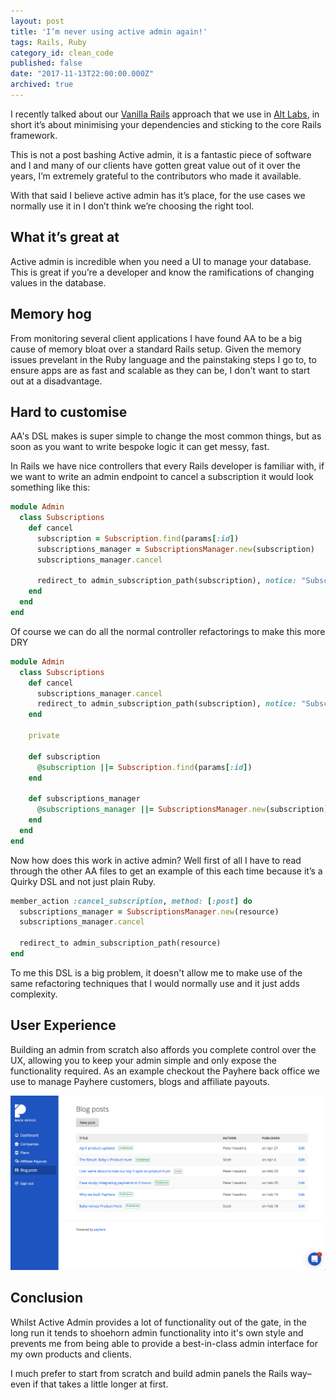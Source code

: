 ```yaml
---
layout: post
title: 'I’m never using active admin again!'
tags: Rails, Ruby
category_id: clean_code
published: false
date: "2017-11-13T22:00:00.000Z"
archived: true
---
```


I recently talked about our [Vanilla Rails](http://pooreffort.com/blog/vanilla-rails/) approach that we use in [Alt Labs](http://alternatelabs.co), in short it’s about minimising your dependencies and sticking to the core Rails framework.

This is not a post bashing Active admin, it is a fantastic piece of software and I and many of our clients have gotten great value out of it over the years, I’m extremely grateful to the contributors who made it available.

With that said I believe active admin has it’s place, for the use cases we normally use it in I don’t think we’re choosing the right tool.

## What it’s great at

Active admin is incredible when you need a UI to manage your database. This is great if you’re a developer and know the ramifications of changing values in the database.

## Memory hog

From monitoring several client applications I have found AA to be a big cause of memory bloat over a standard Rails setup. Given the memory issues prevelant in the Ruby language and the painstaking steps I go to, to ensure apps are as fast and scalable as they can be, I don't want to start out at a disadvantage.

## Hard to customise

AA's DSL makes is super simple to change the most common things, but as soon as you want to write bespoke logic it can get messy, fast.

In Rails we have nice controllers that every Rails developer is familiar with, if we want to write an admin endpoint to cancel a subscription it would look something like this:

```ruby
module Admin
  class Subscriptions
    def cancel
      subscription = Subscription.find(params[:id])
      subscriptions_manager = SubscriptionsManager.new(subscription)
      subscriptions_manager.cancel

      redirect_to admin_subscription_path(subscription), notice: "Subscription cancelled"
    end
  end
end
```

Of course we can do all the normal controller refactorings to make this more DRY

```ruby
module Admin
  class Subscriptions
    def cancel
      subscriptions_manager.cancel
      redirect_to admin_subscription_path(subscription), notice: "Subscription cancelled"
    end

    private

    def subscription
      @subscription ||= Subscription.find(params[:id])
    end

    def subscriptions_manager
      @subscriptions_manager ||= SubscriptionsManager.new(subscription)
    end
  end
end
```

Now how does this work in active admin? Well first of all I have to read through the other AA files to get an example of this each time because it’s a Quirky DSL and not just plain Ruby.

```ruby
member_action :cancel_subscription, method: [:post] do
  subscriptions_manager = SubscriptionsManager.new(resource)
  subscriptions_manager.cancel

  redirect_to admin_subscription_path(resource)
end
```

To me this DSL is a big problem, it doesn't allow me to make use of the same refactoring techniques that I would normally use and it just adds complexity.

## User Experience

Building an admin from scratch also affords you complete control over the UX, allowing you to keep your admin simple and only expose the functionality required. As an example checkout the Payhere back office we use to manage Payhere customers, blogs and affiliate payouts.

![Payhere back office](./back_office.png)

## Conclusion

Whilst Active Admin provides a lot of functionality out of the gate, in the long run it tends to shoehorn admin functionality into it's own style and prevents me from being able to provide a best-in-class admin interface for my own products and clients.

I much prefer to start from scratch and build admin panels the Rails way–even if that takes a little longer at first.

